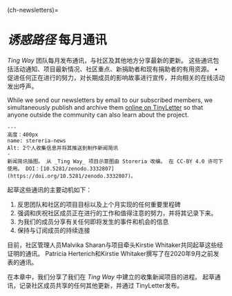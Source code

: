 (ch-newsletters)=
# _诱惑路径_ 每月通讯

_Ting Way_ 团队每月发布通讯，与社区及其他地方分享最新的更新。 这些通讯包括活动通知、项目最新情况、社区重点、新捐助者和现有捐助者的有用资源。 • 促进任何正在进行的努力，对长期成员的影响故事进行宣传，并向相关的在线活动发出呼声。

While we send our newsletters by email to our subscribed members, we simultaneously publish and archive them [online on TinyLetter](https://tinyletter.com/TuringWay/archive) so that anyone outside the community can also learn about the project.

```{figure} ../figures/scriberia-newsletter.png
---
高度：400px
name: stereria-news
Alt: 2个人收集信息并将其推送到制作新闻简讯
-
新闻简讯插图。 从 _Ting Way_ 项目示意图由 Storeria 改编。 在 CC-BY 4.0 许可下使用。 DOI：[10.5281/zenodo.3332807](https://doi.org/10.5281/zenodo.3332807)。
```

起草这些通讯的主要动机如下：
1. 反思团队和社区的项目目标以及上个月实现的任何重要里程碑
2. 强调和庆祝社区成员正在进行的工作和值得注意的努力，并将其记录下来。
3. 为我们的成员分享有关任何即将发生的事件和机会的信息
4. 保持与订阅成员的持续连接

目前，社区管理人员Malvika Sharan与项目牵头Kirstie Whitaker共同起草这些经证明的通讯。 Patricia Herterich和Kirstie Whitaker撰写了在2020年9月之前发表的通讯。

在本章中，我们分享了我们在 _Ting Way_ 中建立的收集新闻项目的进程。 起草通讯，记录社区成员共享的任何其他更新，并通过 TinyLetter发布。
